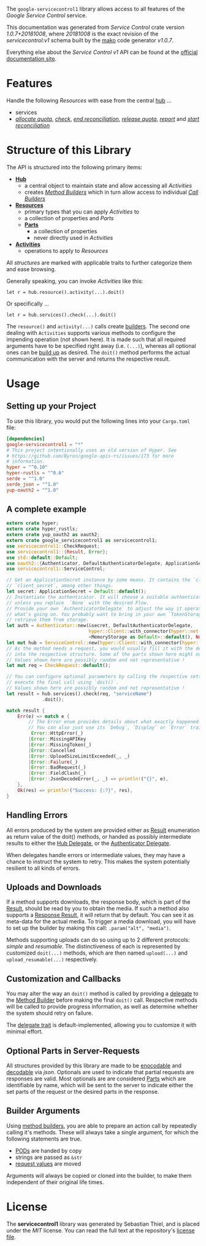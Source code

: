 <!---
DO NOT EDIT !
This file was generated automatically from 'src/mako/api/README.md.mako'
DO NOT EDIT !
-->
The `google-servicecontrol1` library allows access to all features of the *Google Service Control* service.

This documentation was generated from *Service Control* crate version *1.0.7+20181008*, where *20181008* is the exact revision of the *servicecontrol:v1* schema built by the [mako](http://www.makotemplates.org/) code generator *v1.0.7*.

Everything else about the *Service Control* *v1* API can be found at the
[official documentation site](https://cloud.google.com/service-control/).
# Features

Handle the following *Resources* with ease from the central [hub](https://docs.rs/google-servicecontrol1/1.0.7+20181008/google_servicecontrol1/struct.ServiceControl.html) ... 

* services
 * [*allocate quota*](https://docs.rs/google-servicecontrol1/1.0.7+20181008/google_servicecontrol1/struct.ServiceAllocateQuotaCall.html), [*check*](https://docs.rs/google-servicecontrol1/1.0.7+20181008/google_servicecontrol1/struct.ServiceCheckCall.html), [*end reconciliation*](https://docs.rs/google-servicecontrol1/1.0.7+20181008/google_servicecontrol1/struct.ServiceEndReconciliationCall.html), [*release quota*](https://docs.rs/google-servicecontrol1/1.0.7+20181008/google_servicecontrol1/struct.ServiceReleaseQuotaCall.html), [*report*](https://docs.rs/google-servicecontrol1/1.0.7+20181008/google_servicecontrol1/struct.ServiceReportCall.html) and [*start reconciliation*](https://docs.rs/google-servicecontrol1/1.0.7+20181008/google_servicecontrol1/struct.ServiceStartReconciliationCall.html)




# Structure of this Library

The API is structured into the following primary items:

* **[Hub](https://docs.rs/google-servicecontrol1/1.0.7+20181008/google_servicecontrol1/struct.ServiceControl.html)**
    * a central object to maintain state and allow accessing all *Activities*
    * creates [*Method Builders*](https://docs.rs/google-servicecontrol1/1.0.7+20181008/google_servicecontrol1/trait.MethodsBuilder.html) which in turn
      allow access to individual [*Call Builders*](https://docs.rs/google-servicecontrol1/1.0.7+20181008/google_servicecontrol1/trait.CallBuilder.html)
* **[Resources](https://docs.rs/google-servicecontrol1/1.0.7+20181008/google_servicecontrol1/trait.Resource.html)**
    * primary types that you can apply *Activities* to
    * a collection of properties and *Parts*
    * **[Parts](https://docs.rs/google-servicecontrol1/1.0.7+20181008/google_servicecontrol1/trait.Part.html)**
        * a collection of properties
        * never directly used in *Activities*
* **[Activities](https://docs.rs/google-servicecontrol1/1.0.7+20181008/google_servicecontrol1/trait.CallBuilder.html)**
    * operations to apply to *Resources*

All *structures* are marked with applicable traits to further categorize them and ease browsing.

Generally speaking, you can invoke *Activities* like this:

```Rust,ignore
let r = hub.resource().activity(...).doit()
```

Or specifically ...

```ignore
let r = hub.services().check(...).doit()
```

The `resource()` and `activity(...)` calls create [builders][builder-pattern]. The second one dealing with `Activities` 
supports various methods to configure the impending operation (not shown here). It is made such that all required arguments have to be 
specified right away (i.e. `(...)`), whereas all optional ones can be [build up][builder-pattern] as desired.
The `doit()` method performs the actual communication with the server and returns the respective result.

# Usage

## Setting up your Project

To use this library, you would put the following lines into your `Cargo.toml` file:

```toml
[dependencies]
google-servicecontrol1 = "*"
# This project intentionally uses an old version of Hyper. See
# https://github.com/Byron/google-apis-rs/issues/173 for more
# information.
hyper = "^0.10"
hyper-rustls = "^0.6"
serde = "^1.0"
serde_json = "^1.0"
yup-oauth2 = "^1.0"
```

## A complete example

```Rust
extern crate hyper;
extern crate hyper_rustls;
extern crate yup_oauth2 as oauth2;
extern crate google_servicecontrol1 as servicecontrol1;
use servicecontrol1::CheckRequest;
use servicecontrol1::{Result, Error};
use std::default::Default;
use oauth2::{Authenticator, DefaultAuthenticatorDelegate, ApplicationSecret, MemoryStorage};
use servicecontrol1::ServiceControl;

// Get an ApplicationSecret instance by some means. It contains the `client_id` and 
// `client_secret`, among other things.
let secret: ApplicationSecret = Default::default();
// Instantiate the authenticator. It will choose a suitable authentication flow for you, 
// unless you replace  `None` with the desired Flow.
// Provide your own `AuthenticatorDelegate` to adjust the way it operates and get feedback about 
// what's going on. You probably want to bring in your own `TokenStorage` to persist tokens and
// retrieve them from storage.
let auth = Authenticator::new(&secret, DefaultAuthenticatorDelegate,
                              hyper::Client::with_connector(hyper::net::HttpsConnector::new(hyper_rustls::TlsClient::new())),
                              <MemoryStorage as Default>::default(), None);
let mut hub = ServiceControl::new(hyper::Client::with_connector(hyper::net::HttpsConnector::new(hyper_rustls::TlsClient::new())), auth);
// As the method needs a request, you would usually fill it with the desired information
// into the respective structure. Some of the parts shown here might not be applicable !
// Values shown here are possibly random and not representative !
let mut req = CheckRequest::default();

// You can configure optional parameters by calling the respective setters at will, and
// execute the final call using `doit()`.
// Values shown here are possibly random and not representative !
let result = hub.services().check(req, "serviceName")
             .doit();

match result {
    Err(e) => match e {
        // The Error enum provides details about what exactly happened.
        // You can also just use its `Debug`, `Display` or `Error` traits
         Error::HttpError(_)
        |Error::MissingAPIKey
        |Error::MissingToken(_)
        |Error::Cancelled
        |Error::UploadSizeLimitExceeded(_, _)
        |Error::Failure(_)
        |Error::BadRequest(_)
        |Error::FieldClash(_)
        |Error::JsonDecodeError(_, _) => println!("{}", e),
    },
    Ok(res) => println!("Success: {:?}", res),
}

```
## Handling Errors

All errors produced by the system are provided either as [Result](https://docs.rs/google-servicecontrol1/1.0.7+20181008/google_servicecontrol1/enum.Result.html) enumeration as return value of 
the doit() methods, or handed as possibly intermediate results to either the 
[Hub Delegate](https://docs.rs/google-servicecontrol1/1.0.7+20181008/google_servicecontrol1/trait.Delegate.html), or the [Authenticator Delegate](https://docs.rs/yup-oauth2/*/yup_oauth2/trait.AuthenticatorDelegate.html).

When delegates handle errors or intermediate values, they may have a chance to instruct the system to retry. This 
makes the system potentially resilient to all kinds of errors.

## Uploads and Downloads
If a method supports downloads, the response body, which is part of the [Result](https://docs.rs/google-servicecontrol1/1.0.7+20181008/google_servicecontrol1/enum.Result.html), should be
read by you to obtain the media.
If such a method also supports a [Response Result](https://docs.rs/google-servicecontrol1/1.0.7+20181008/google_servicecontrol1/trait.ResponseResult.html), it will return that by default.
You can see it as meta-data for the actual media. To trigger a media download, you will have to set up the builder by making
this call: `.param("alt", "media")`.

Methods supporting uploads can do so using up to 2 different protocols: 
*simple* and *resumable*. The distinctiveness of each is represented by customized 
`doit(...)` methods, which are then named `upload(...)` and `upload_resumable(...)` respectively.

## Customization and Callbacks

You may alter the way an `doit()` method is called by providing a [delegate](https://docs.rs/google-servicecontrol1/1.0.7+20181008/google_servicecontrol1/trait.Delegate.html) to the 
[Method Builder](https://docs.rs/google-servicecontrol1/1.0.7+20181008/google_servicecontrol1/trait.CallBuilder.html) before making the final `doit()` call. 
Respective methods will be called to provide progress information, as well as determine whether the system should 
retry on failure.

The [delegate trait](https://docs.rs/google-servicecontrol1/1.0.7+20181008/google_servicecontrol1/trait.Delegate.html) is default-implemented, allowing you to customize it with minimal effort.

## Optional Parts in Server-Requests

All structures provided by this library are made to be [enocodable](https://docs.rs/google-servicecontrol1/1.0.7+20181008/google_servicecontrol1/trait.RequestValue.html) and 
[decodable](https://docs.rs/google-servicecontrol1/1.0.7+20181008/google_servicecontrol1/trait.ResponseResult.html) via *json*. Optionals are used to indicate that partial requests are responses 
are valid.
Most optionals are are considered [Parts](https://docs.rs/google-servicecontrol1/1.0.7+20181008/google_servicecontrol1/trait.Part.html) which are identifiable by name, which will be sent to 
the server to indicate either the set parts of the request or the desired parts in the response.

## Builder Arguments

Using [method builders](https://docs.rs/google-servicecontrol1/1.0.7+20181008/google_servicecontrol1/trait.CallBuilder.html), you are able to prepare an action call by repeatedly calling it's methods.
These will always take a single argument, for which the following statements are true.

* [PODs][wiki-pod] are handed by copy
* strings are passed as `&str`
* [request values](https://docs.rs/google-servicecontrol1/1.0.7+20181008/google_servicecontrol1/trait.RequestValue.html) are moved

Arguments will always be copied or cloned into the builder, to make them independent of their original life times.

[wiki-pod]: http://en.wikipedia.org/wiki/Plain_old_data_structure
[builder-pattern]: http://en.wikipedia.org/wiki/Builder_pattern
[google-go-api]: https://github.com/google/google-api-go-client

# License
The **servicecontrol1** library was generated by Sebastian Thiel, and is placed 
under the *MIT* license.
You can read the full text at the repository's [license file][repo-license].

[repo-license]: https://github.com/Byron/google-apis-rsblob/master/LICENSE.md
